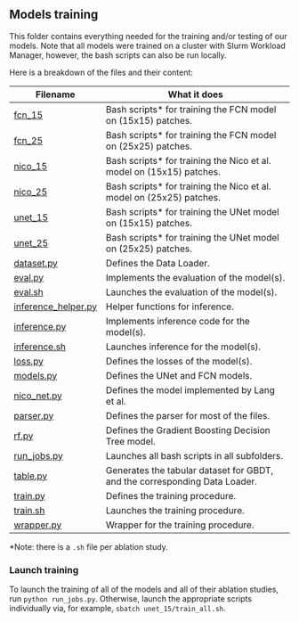 ## Models training

This folder contains everything needed for the training and/or testing of our models. Note that all models were trained on a cluster with Slurm Workload Manager, however, the bash scripts can also be run locally.


Here is a breakdown of the files and their content:

| Filename | What it does |
|----------|----------|
| [fcn_15](fcn_15) | Bash scripts* for training the FCN model on (15x15) patches. |
| [fcn_25](fcn_25) | Bash scripts* for training the FCN model on (25x25) patches. |
| [nico_15](nico_15) | Bash scripts* for training the Nico et al. model on (15x15) patches. |
| [nico_25](nico_25) | Bash scripts* for training the Nico et al. model on (25x25) patches. |
| [unet_15](unet_15) | Bash scripts* for training the UNet model on (15x15) patches. |
| [unet_25](unet_25) | Bash scripts* for training the UNet model on (25x25) patches. |
| [dataset.py](dataset.py) | Defines the Data Loader. |
| [eval.py](eval.py) | Implements the evaluation of the model(s). |
| [eval.sh](eval.sh) | Launches the evaluation of the model(s). |
| [inference_helper.py](inference_helper.py) | Helper functions for inference. |
| [inference.py](inference.py) | Implements inference code for the model(s). |
| [inference.sh](inference.sh) | Launches inference for the model(s). |
| [loss.py](loss.py) | Defines the losses of the model(s). |
| [models.py](models.py) | Defines the UNet and FCN models. |
| [nico_net.py](nico_net.py) | Defines the model implemented by Lang et al. |
| [parser.py](parser.py) | Defines the parser for most of the files. |
| [rf.py](rf.py) | Defines the Gradient Boosting Decision Tree model. |
| [run_jobs.py](run_jobs.py) | Launches all bash scripts in all subfolders. |
| [table.py](table.py) | Generates the tabular dataset for GBDT, and the corresponding Data Loader. |
| [train.py](train.py) | Defines the training procedure. |
| [train.sh](train.sh) | Launches the training procedure. |
| [wrapper.py](wrapper.py) | Wrapper for the training procedure. |


*Note: there is a `.sh` file per ablation study.


### Launch training

To launch the training of all of the models and all of their ablation studies, run `python run_jobs.py`. Otherwise, launch the appropriate scripts individually via, for example, `sbatch unet_15/train_all.sh`.
